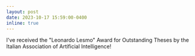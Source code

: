 ```yaml
---
layout: post
date: 2023-10-17 15:59:00-0400
inline: true
---
```


I've received the "Leonardo Lesmo" Award for Outstanding Theses by the Italian Association of Artificial Intelligence!